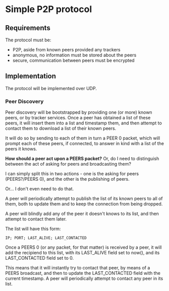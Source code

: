 Simple P2P protocol
===================

Requirements
------------
The protocol must be:
* P2P, aside from known peers provided any trackers
* anonymous, no information must be stored about the peers
* secure, communication between peers must be encrypted

Implementation
--------------
The protocol will be implemented over UDP.

### Peer Discovery
Peer discovery will be bootstrapped by providing one (or more) known peers, or by tracker services. Once a peer has obtained a list of these peers, it will insert them into a list and timestamp them, and then attempt to contact them to download a list of their known peers.

It will do so by sending to each of them in turn a PEER 0 packet, which will prompt each of these peers, if connected, to answer in kind with a list of the peers it knows.

**How should a peer act upon a PEERS packet?** Or, do I need to distinguish between the act of asking for peers and broadcasting them?

I can simply split this in two actions - one is the asking for peers (PEERS?/PEERS 0), and the other is the publishing of peers.

Or... I don't even need to do that.

A peer will periodically attempt to publish the list of its known peers to all of them, both to update them and to keep the connection from being dropped.

A peer will blindly add any of the peer it doesn't knows to its list, and then attempt to contact them later.

The list will have this form:

    IP; PORT; LAST_ALIVE; LAST_CONTACTED

Once a PEERS 0 (or any packet, for that matter) is received by a peer, it will add the recipiend to this list, with its LAST_ALIVE field set to now(), and its LAST_CONTACTED field set to 0.

This means that it will instantly try to contact that peer, by means of a PEERS broadcast, and then to update the LAST_CONTACTED field with the current timestamp. A peer will periodically attempt to contact any peer in its list.
